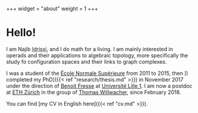 +++
widget = "about"
weight = 1
+++

# Hello!

I am Najib <abbr title="My complete family name is ‘Idrissi Kaïtouni’ and it's possible to find it in some places. I prefer to use only 'Idrissi' in academic settings for simplicity and to avoid some confusions – for example, automated systems thinking that ‘Idrissi’ is my middle name and that I should be called ‘NI Kaïtouni’...).">Idrissi</abbr>, and I do math for a living.
I am mainly interested in operads and their applications to algebraic topology, more specifically the study fo configuration spaces and their links to graph complexes.

I was a student of the [École Normale Supérieure](https://www.ens.fr) from 2011 to 2015, then [I completed my PhD]({{< ref "research/thesis.md" >}}) in November 2017 under the direction of [Benoit Fresse](https://math.univ-lille1.fr/~fresse) at [Université Lille 1](https://www.univ-lille.fr).
I am now a postdoc at [ETH Zürich](https://www.ethz.ch/) in the group of [Thomas Willwacher](https://people.math.ethz.ch/~wilthoma/), since February 2018.

You can find [my CV in English here]({{< ref "cv.md" >}}).

